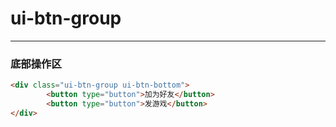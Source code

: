 # ui-btn-group

---

### 底部操作区

````html
<div class="ui-btn-group ui-btn-bottom">
      	<button type="button">加为好友</button>
      	<button type="button">发游戏</button>
</div>	
````
